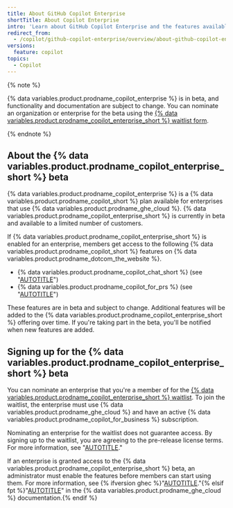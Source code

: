 ```yaml
---
title: About GitHub Copilot Enterprise
shortTitle: About Copilot Enterprise
intro: 'Learn about GitHub Copilot Enterprise and the features available with it.'
redirect_from:
  - /copilot/github-copilot-enterprise/overview/about-github-copilot-enterprise
versions:
  feature: copilot
topics:
  - Copilot
---
```


{% note %}

{% data variables.product.prodname_copilot_enterprise %} is in beta, and functionality and documentation are subject to change. You can nominate an organization or enterprise for the beta using the [{% data variables.product.prodname_copilot_enterprise_short %} waitlist form](https://github.com/github-copilot/copilot_enterprise_waitlist_signup/join).

{% endnote %}

## About the {% data variables.product.prodname_copilot_enterprise_short %} beta

{% data variables.product.prodname_copilot_enterprise %} is a {% data variables.product.prodname_copilot_short %} plan available for enterprises that use {% data variables.product.prodname_ghe_cloud %}. {% data variables.product.prodname_copilot_enterprise_short %} is currently in beta and available to a limited number of customers.

If {% data variables.product.prodname_copilot_enterprise_short %} is enabled for an enterprise, members get access to the following {% data variables.product.prodname_copilot_short %} features on {% data variables.product.prodname_dotcom_the_website %}.

- {% data variables.product.prodname_copilot_chat_short %} (see "[AUTOTITLE](/copilot/github-copilot-enterprise/copilot-chat-in-github/about-github-copilot-chat)")
- {% data variables.product.prodname_copilot_for_prs %} (see "[AUTOTITLE](/copilot/github-copilot-enterprise/copilot-pull-request-summaries/about-copilot-pull-request-summaries)")

These features are in beta and subject to change. Additional features will be added to the {% data variables.product.prodname_copilot_enterprise_short %} offering over time. If you're taking part in the beta, you'll be notified when new features are added.

## Signing up for the {% data variables.product.prodname_copilot_enterprise_short %} beta

You can nominate an enterprise that you're a member of for the [{% data variables.product.prodname_copilot_enterprise_short %} waitlist](https://github.com/github-copilot/copilot_enterprise_waitlist_signup/join). To join the waitlist, the enterprise must use {% data variables.product.prodname_ghe_cloud %} and have an active {% data variables.product.prodname_copilot_for_business %} subscription.

Nominating an enterprise for the waitlist does not guarantee access. By signing up to the waitlist, you are agreeing to the pre-release license terms. For more information, see "[AUTOTITLE](/free-pro-team@latest/site-policy/github-terms/github-copilot-pre-release-license-terms)."

If an enterprise is granted access to the {% data variables.product.prodname_copilot_enterprise_short %} beta, an administrator must enable the features before members can start using them. For more information, see {% ifversion ghec %}"[AUTOTITLE](/copilot/github-copilot-enterprise/enabling-github-copilot-enterprise)."{% elsif fpt %}"[AUTOTITLE](/enterprise-cloud@latest/copilot/github-copilot-enterprise/enabling-github-copilot-enterprise)" in the {% data variables.product.prodname_ghe_cloud %} documentation.{% endif %}
